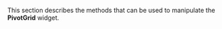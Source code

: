 
<!--shortDescription-->
This section describes the methods that can be used to manipulate the **PivotGrid** widget.
<!--/shortDescription-->

<!--fullDescription-->

<!--/fullDescription-->